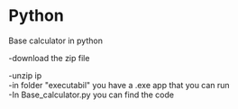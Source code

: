 # Python
Base calculator in python


-download the zip file            

-unzip ip           
-in folder "executabil" you have a .exe app that you can run          
-In Base_calculator.py you can find the  code        
